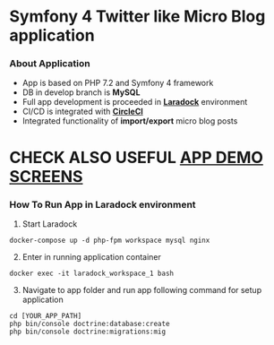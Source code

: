 # Symfony 4 Twitter like Micro Blog application

### About Application
- App is based on PHP 7.2 and Symfony 4 framework
- DB in develop branch is **MySQL**
- Full app development is proceeded in **[Laradock](https://laradock.io/)** environment 
- CI/CD is integrated with **[CircleCI](https://circleci.com/)**
- Integrated functionality of **import/export** micro blog posts

# CHECK ALSO USEFUL [APP DEMO SCREENS](https://github.com/Maksim1990/Symfony_APP_Twitter/blob/Build_app_guide/public/github/APP_GUIDE.md)

### How To Run App in **Laradock** environment

1) Start Laradock

```
docker-compose up -d php-fpm workspace mysql nginx
```

2) Enter in running application container

```
docker exec -it laradock_workspace_1 bash 
```

3) Navigate to app folder and run app following command for setup application
```
cd [YOUR_APP_PATH]
php bin/console doctrine:database:create
php bin/console doctrine:migrations:mig
```
